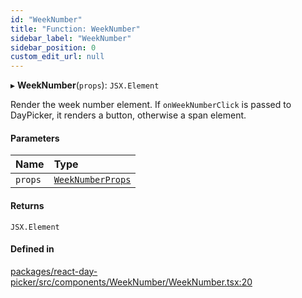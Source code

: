 ```yaml
---
id: "WeekNumber"
title: "Function: WeekNumber"
sidebar_label: "WeekNumber"
sidebar_position: 0
custom_edit_url: null
---
```


▸ **WeekNumber**(`props`): `JSX.Element`

Render the week number element. If `onWeekNumberClick` is passed to DayPicker, it
renders a button, otherwise a span element.

#### Parameters

| Name | Type |
| :------ | :------ |
| `props` | [`WeekNumberProps`](../interfaces/WeekNumberProps) |

#### Returns

`JSX.Element`

#### Defined in

[packages/react-day-picker/src/components/WeekNumber/WeekNumber.tsx:20](https://github.com/gpbl/react-day-picker/blob/6bc3b9d0/packages/react-day-picker/src/components/WeekNumber/WeekNumber.tsx#L20)
